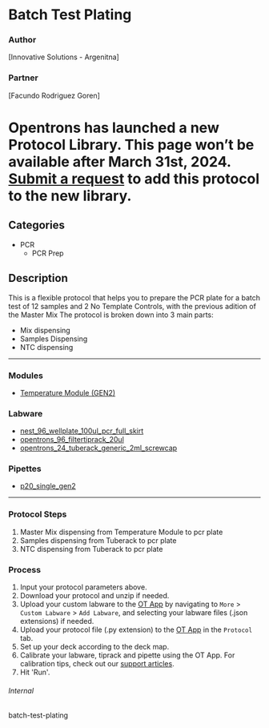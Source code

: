 # Batch Test Plating

### Author
[Innovative Solutions - Argenitna]

### Partner
[Facundo Rodriguez Goren]


# Opentrons has launched a new Protocol Library. This page won’t be available after March 31st, 2024. [Submit a request](https://docs.google.com/forms/d/e/1FAIpQLSdYYp9QCKow4nn0KlCVsMS3HX0eJ0N9O7-erajKvcpT0lWbSg/viewform) to add this protocol to the new library.

## Categories
* PCR
    * PCR Prep


## Description
This is a flexible protocol that helps you to prepare the PCR plate for a batch test of 12 samples and 2 No Template Controls, with the previous adition of the Master Mix
The protocol is broken down into 3 main parts:
* Mix dispensing
* Samples Dispensing
* NTC dispensing


---

### Modules
* [Temperature Module (GEN2)](https://shop.opentrons.com/collections/hardware-modules/products/tempdeck)


### Labware
* [nest_96_wellplate_100ul_pcr_full_skirt](https://shop.opentrons.com/nest-0-1-ml-96-well-pcr-plate-full-skirt/)
* [opentrons_96_filtertiprack_20ul](https://shop.opentrons.com/opentrons-20ul-filter-tips/)
* [opentrons_24_tuberack_generic_2ml_screwcap](https://shop.opentrons.com/4-in-1-tube-rack-set/)



### Pipettes
* [p20_single_gen2](https://shop.opentrons.com/single-channel-electronic-pipette-p20/)




---

### Protocol Steps
1. Master Mix dispensing from Temperature Module to pcr plate
2. Samples dispensing from Tuberack to pcr plate
3. NTC dispensing from Tuberack to pcr plate

### Process
1. Input your protocol parameters above.
2. Download your protocol and unzip if needed.
3. Upload your custom labware to the [OT App](https://opentrons.com/ot-app) by navigating to `More` > `Custom Labware` > `Add Labware`, and selecting your labware files (.json extensions) if needed.
4. Upload your protocol file (.py extension) to the [OT App](https://opentrons.com/ot-app) in the `Protocol` tab.
5. Set up your deck according to the deck map.
6. Calibrate your labware, tiprack and pipette using the OT App. For calibration tips, check out our [support articles](https://support.opentrons.com/en/collections/1559720-guide-for-getting-started-with-the-ot-2).
7. Hit 'Run'.


###### Internal
batch-test-plating
